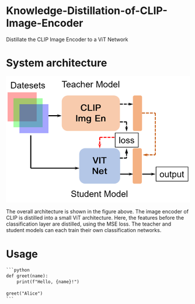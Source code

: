 # Knowledge-Distillation-of-CLIP-Image-Encoder
Distillate the CLIP Image Encoder to a ViT Network

# System architecture
![System architecture](./models/Arch.png "System architecture")
 
The overall architecture is shown in the figure above. The image encoder of CLIP is distilled into a small ViT architecture. Here, the features before the classification layer are distilled, using the MSE loss. The teacher and student models can each train their own classification networks.

# Usage
<pre lang="no-highlight"><code>```python
def greet(name):
    print(f"Hello, {name}!")

greet("Alice")
```
</code></pre>